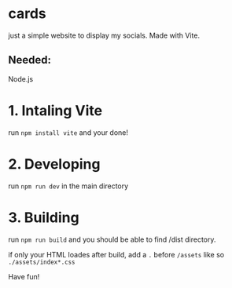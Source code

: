 # cards
just a simple website to display my socials.
Made with Vite.

<h2>Needed:</h2>
<p>Node.js</p>
<h1>1. Intaling Vite</h1>
<p>run <code>npm install vite</code> and your done!</p>
<h1>2. Developing</h1>
<p>run <code>npm run dev</code> in the main directory</p>
<h1>3. Building</h1>
run <code>npm run build</code> and you should be able to find /dist directory.

if only your HTML loades after build, add a <code>.</code> before <code>/assets</code> like so <code>./assets/index*.css</code>

Have fun!
